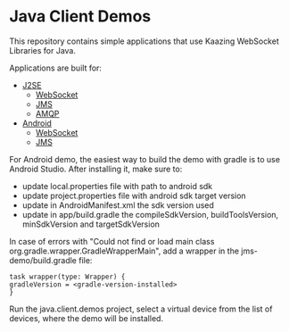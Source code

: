 # Java Client Demos

This repository contains simple applications that use Kaazing WebSocket Libraries for Java.

Applications are built for:
- [J2SE](j2se)
  - [WebSocket](j2se/java-ws-demo)
  - [JMS](j2se/java-jms-demo)
  - [AMQP](j2se/java-amqp-demo)
- [Android](android)
  - [WebSocket](android/ws)
  - [JMS](android/jms)


For Android demo, the easiest way to build the demo with gradle is to use Android Studio.
After installing it, make sure to:
- update local.properties file with path to android sdk
- update project.properties file with android sdk target version 
- update in AndroidManifest.xml the sdk version used
- update in app/build.gradle the compileSdkVersion, buildToolsVersion, minSdkVersion and targetSdkVersion

In case of errors with "Could not find or load main class org.gradle.wrapper.GradleWrapperMain", add a wrapper in the jms-demo/build.gradle file:

```
task wrapper(type: Wrapper) {
gradleVersion = <gradle-version-installed>
}
```

Run the java.client.demos project, select a virtual device from the list of devices, where the demo will be installed.

